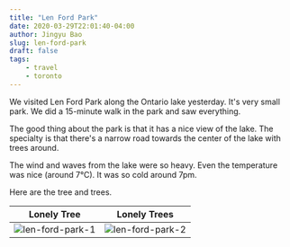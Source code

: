 ```yaml
---
title: "Len Ford Park"
date: 2020-03-29T22:01:40-04:00
author: Jingyu Bao
slug: len-ford-park
draft: false
tags:
    - travel
    - toronto
---
```


We visited Len Ford Park along the Ontario lake yesterday. It's very small park. We did a 15-minute walk in the park and saw everything.

The good thing about the park is that it has a nice view of the lake. The specialty is that there's a narrow road towards the center of the lake with trees around.

The wind and waves from the lake were so heavy. Even the temperature was nice (around 7&deg;C). It was so cold around 7pm.

Here are the tree and trees.

|             Lonely Tree             |            Lonely Trees             |
| :---------------------------------: | :---------------------------------: |
| ![len-ford-park-1][len-ford-park-1] | ![len-ford-park-2][len-ford-park-2] |

[len-ford-park-1]: https://user-images.githubusercontent.com/2069165/79087589-c3212e80-7d0d-11ea-8a70-57310059038a.png
[len-ford-park-2]: https://user-images.githubusercontent.com/2069165/79087590-c3b9c500-7d0d-11ea-9de6-19afc64cc067.png
